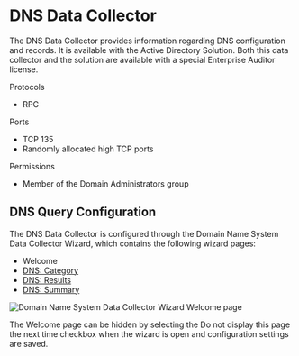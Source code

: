 # DNS Data Collector

The DNS Data Collector provides information regarding DNS configuration and records. It is available
with the Active Directory Solution. Both this data collector and the solution are available with a
special Enterprise Auditor license.

Protocols

- RPC

Ports

- TCP 135
- Randomly allocated high TCP ports

Permissions

- Member of the Domain Administrators group

## DNS Query Configuration

The DNS Data Collector is configured through the Domain Name System Data Collector Wizard, which
contains the following wizard pages:

- Welcome
- [DNS: Category](/docs/accessanalyzer/11.6/admin/datacollector/dns/category.md)
- [DNS: Results](/docs/accessanalyzer/11.6/admin/datacollector/dns/results.md)
- [DNS: Summary](/docs/accessanalyzer/11.6/admin/datacollector/dns/summary.md)

![Domain Name System Data Collector Wizard Welcome page](/img/product_docs/accessanalyzer/11.6/admin/datacollector/dns/welcome.webp)

The Welcome page can be hidden by selecting the Do not display this page the next time checkbox when
the wizard is open and configuration settings are saved.
